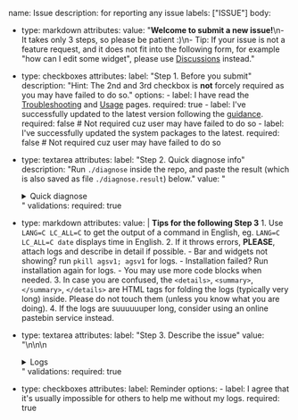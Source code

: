 name: Issue
description: for reporting any issue
labels: ["ISSUE"]
body:
  - type: markdown
    attributes:
      value: "**Welcome to submit a new issue!**\n- It takes only 3 steps, so please be patient :)\n- Tip: If your issue is not a feature request, and it does not fit into the following form, for example \"how can I edit some widget\", please use [Discussions](https://github.com/end-4/dots-hyprland/discussions) instead."
  - type: checkboxes
    attributes:
      label: "Step 1. Before you submit"
      description: "Hint: The 2nd and 3rd checkbox is **not** forcely required as you may have failed to do so."
      options:
        - label: I have read the [Troubleshooting](https://end-4.github.io/dots-hyprland-wiki/en/i-i/04troubleshooting/) and [Usage](https://end-4.github.io/dots-hyprland-wiki/en/i-i/02usage/) pages.
          required: true
        - label: I've successfully updated to the latest version following the [guidance](https://end-4.github.io/dots-hyprland-wiki/en/i-i/01setup/#updating).
          required: false # Not required cuz user may have failed to do so
        - label: I've successfully updated the system packages to the latest.
          required: false # Not required cuz user may have failed to do so

  - type: textarea
    attributes:
      label: "Step 2. Quick diagnose info"
      description: "Run `./diagnose` inside the repo, and paste the result (which is also saved as file `./diagnose.result`) below."
      value: "<details><summary>Quick diagnose</summary>\n\n```\n<!-- Run `./diagnose` inside the repo, and paste the result here! -->\n```\n\n</details>"
    validations:
      required: true

  - type: markdown
    attributes:
      value: |
        **Tips for the following Step 3**
        1. Use `LANG=C LC_ALL=C` to get the output of a command in English, eg. `LANG=C LC_ALL=C date` displays time in English.
        2. If it throws errors, **PLEASE**, attach logs and describe in detail if possible.
           - Bar and widgets not showing? run `pkill agsv1; agsv1` for logs.
           - Installation failed? Run installation again for logs.
           - You may use more code blocks when needed.
        3. In case you are confused, the `<details>`, `<summary>`, `</summary>`, `</details>` are HTML tags for folding the logs (typically very long) inside. Please do not touch them (unless you know what you are doing).
        4. If the logs are suuuuuuper long, consider using an online pastebin service instead.

  - type: textarea
    attributes:
      label: "Step 3. Describe the issue"
      value: "\n<!-- Firsly describe your issue here! -->\n\n<details><summary>Logs</summary>\n\n```\n<!-- Put your log content here!-->\n```\n\n</details>"
    validations:
      required: true

  - type: checkboxes
    attributes:
      label: Reminder
      options:
        - label: I agree that it's usually impossible for others to help me without my logs.
          required: true